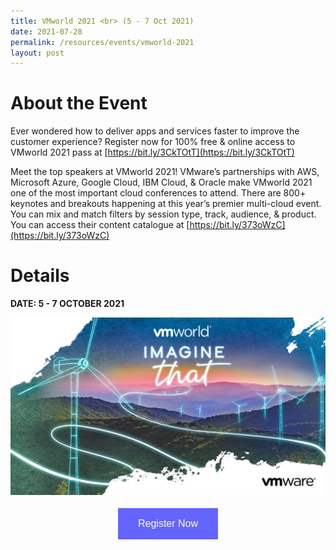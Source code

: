 ```yaml
---
title: VMworld 2021 <br> (5 - 7 Oct 2021)
date: 2021-07-28
permalink: /resources/events/vmworld-2021
layout: post
---
```

# About the Event
Ever wondered how to deliver apps and services faster to improve the customer experience? Register now for 100% free & online access to VMworld 2021 pass at [https://bit.ly/3CkTOtT](https://bit.ly/3CkTOtT)

Meet the top speakers at VMworld 2021! VMware’s partnerships with AWS, Microsoft Azure, Google Cloud, IBM Cloud, & Oracle make VMworld 2021 one of the most important cloud conferences to attend. There are 800+ keynotes and breakouts happening at this year’s premier multi-cloud event. You can mix and match filters by session type, track, audience, & product. You can access their content catalogue at [https://bit.ly/373oWzC](https://bit.ly/373oWzC)


# Details
**DATE: 5 - 7 OCTOBER 2021**


![Alt text for image on Isomer site](/images/events/events/VMworld%20Image.png)

<style>
#register {
  background-color: #0000ff;
  border: none;
  color: white;
  padding: 16px 32px;
  text-align: center;
  font-size: 16px;
  margin: 4px 2px;
  opacity: 0.6;
  transition: 0.3s;
  display: inline-block;
  text-decoration: none;
  cursor: pointer;
}
</style>

<center><a href="https://bit.ly/3CkTOtT"target="_blank"><button class="btn" id="register">Register Now</button></a></center>
